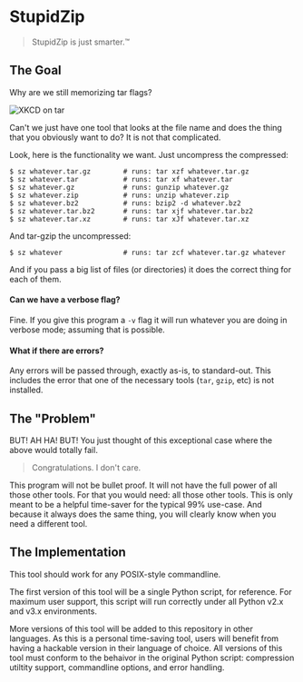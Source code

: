 # StupidZip

> StupidZip is just smarter.™


## The Goal

Why are we still memorizing tar flags?

![XKCD on tar](https://imgs.xkcd.com/comics/tar.png)

Can't we just have one tool that looks at the file name and does the thing that you obviously want to do?  It is not that complicated.

Look, here is the functionality we want.  Just uncompress the compressed:

    $ sz whatever.tar.gz        # runs: tar xzf whatever.tar.gz
    $ sz whatever.tar           # runs: tar xf whatever.tar
    $ sz whatever.gz            # runs: gunzip whatever.gz
    $ sz whatever.zip           # runs: unzip whatever.zip
    $ sz whatever.bz2           # runs: bzip2 -d whatever.bz2
    $ sz whatever.tar.bz2       # runs: tar xjf whatever.tar.bz2
    $ sz whatever.tar.xz        # runs: tar xJf whatever.tar.xz

And tar-gzip the uncompressed:

    $ sz whatever               # runs: tar zcf whatever.tar.gz whatever

And if you pass a big list of files (or directories) it does the correct thing for each of them.


#### Can we have a verbose flag?

Fine. If you give this program a `-v` flag it will run whatever you are doing in verbose mode; assuming that is possible.


#### What if there are errors?

Any errors will be passed through, exactly as-is, to standard-out.  This includes the error that one of the necessary tools (`tar`, `gzip`, etc) is not installed.


## The "Problem"

BUT!  AH HA!  BUT!  You just thought of this exceptional case where the above would totally fail.

> Congratulations. I don't care.

This program will not be bullet proof.  It will not have the full power of all those other tools.  For that you would need: all those other tools.  This is only meant to be a helpful time-saver for the typical 99% use-case.  And because it always does the same thing, you will clearly know when you need a different tool.


## The Implementation

This tool should work for any POSIX-style commandline.

The first version of this tool will be a single Python script, for reference.  For maximum user support, this script will run correctly under all Python v2.x and v3.x environments.

More versions of this tool will be added to this repository in other languages.  As this is a personal time-saving tool, users will benefit from having a hackable version in their language of choice.  All versions of this tool must conform to the behaivor in the original Python script: compression utiltity support, commandline options, and error handling.
